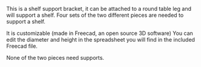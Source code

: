 This is a shelf support bracket, it can be attached to a round table leg and will support a shelf. Four sets of the two different pieces are needed to support a shelf.

It is customizable (made in Freecad, an open source 3D software) You can edit the diameter and height in the spreadsheet you will find in the included Freecad file.

None of the two pieces need supports.
